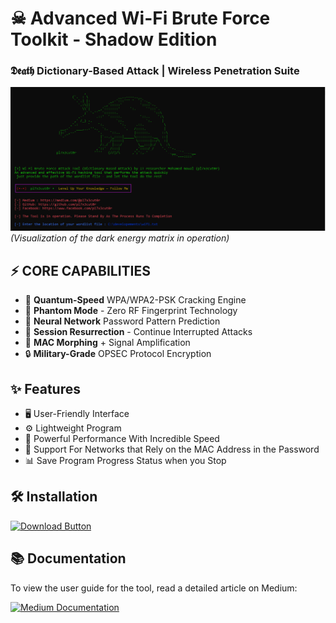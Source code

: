 # ☠︎︎ Advanced Wi-Fi Brute Force Toolkit - Shadow Edition  
### 𝕯𝖊𝖆𝖙𝖍 Dictionary-Based Attack | Wireless Penetration Suite  

![Terminal Preview](1.PNG)  
*(Visualization of the dark energy matrix in operation)*  

## ⚡ CORE CAPABILITIES  
- 🚀 **Quantum-Speed** WPA/WPA2-PSK Cracking Engine  
- 👻 **Phantom Mode** - Zero RF Fingerprint Technology  
- 🧠 **Neural Network** Password Pattern Prediction  
- 🔄 **Session Resurrection** - Continue Interrupted Attacks  
- 📡 **MAC Morphing** + Signal Amplification  
- 🔒 **Military-Grade** OPSEC Protocol Encryption  
## ✨ Features
- 🖥 User-Friendly Interface 
- ⚙️ Lightweight Program
- 🚀 Powerful Performance With Incredible Speed
- 📶 Support For Networks that Rely on the MAC Address in the Password
- 📊 Save Program Progress Status when you Stop
## 🛠️ Installation
<p align="left">
  <a href="https://github.com/pl7x3cut0r/wifi-bf-tool/releases/download/v1.0/WiFi.Brute.Force.exe">
    <img src="https://img.shields.io/badge/Download-pl7x3cut0r-red?style=for-the-badge&logo=windows" alt="Download Button"/>
  </a>  
</p> 

## 📚 Documentation
<div align="left">
  <p>To view the user guide for the tool, read a detailed article on Medium:</p>
  <a href="https://medium.com/@pl7x3cut0r/tool-advanced-wi-fi-brute-force-engine-dictionary-based-attack-5dfa9a567f2f" target="_blank">
    <img src="https://img.shields.io/badge/📖_Read_on_Medium-12100E?style=for-the-badge&logo=medium&logoColor=white" alt="Medium Documentation"/>
  </a>
</div>
